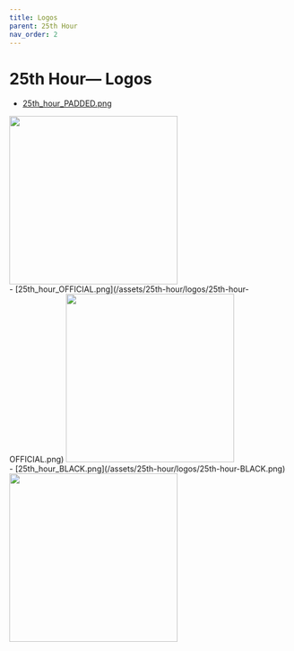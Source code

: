 ```yaml
---
title: Logos
parent: 25th Hour
nav_order: 2
---
```


# 25th Hour— Logos

- [25th_hour_PADDED.png](/assets/25th-hour/logos/25th-hour-PADDED.png)
<img height="300" width="300" src="/assets/et-al-solutions-llc/logos/25th-hour-PADDED.png" />
<br />
- [25th_hour_OFFICIAL.png](/assets/25th-hour/logos/25th-hour-OFFICIAL.png)
<img height="300" width="300" src="/assets/et-al-solutions-llc/logos/25th-hour-OFFICIAL.png" />
<br />
- [25th_hour_BLACK.png](/assets/25th-hour/logos/25th-hour-BLACK.png)
<img height="300" width="300" src="/assets/et-al-solutions-llc/logos/25th-hour-BLACK.png" />
<br />
